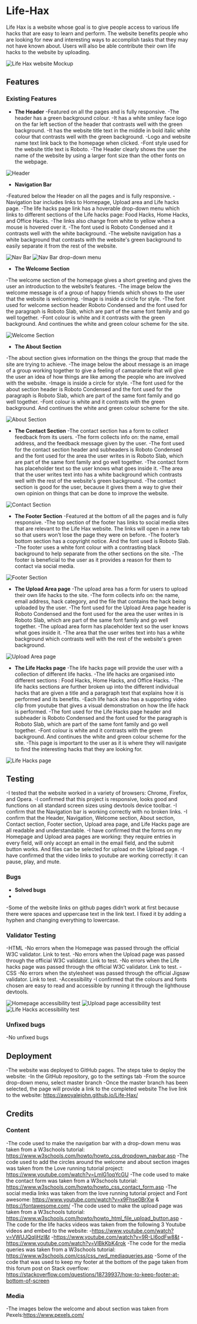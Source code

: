# Life-Hax
Life Hax is a website whose goal is to give people access to various life hacks that are easy to learn and perform.
The website benefits people who are looking for new and interesting ways to accomplish tasks that they may not have known about.
Users will also be able contribute their own life hacks to the website by uploading.

![Life Hax website Mockup](https://github.com/Awoyalejohn/Life-Hax/blob/main/assets/images/lifehax-mock-up.png)

## Features 

### Existing Features

- __The Header__
 -Featured on all the pages and is fully responsive.
 -The header has a green background colour.
 -It has a white smiley face logo on the far left section of the header that contrasts well with the green background.
 -It has the website title text in the middle in bold italic white colour that contrasts well with the green background.
 -Logo and website name text link back to the homepage when clicked.
 -Font style used for the website title text is Roboto.
 -The Header clearly shows the user the name of the website by using a larger font size than the other fonts on the webpage.

![Header](https://github.com/Awoyalejohn/Life-Hax/blob/main/assets/images/nav-bar.png)

- __Navigation Bar__

-Featured below the Header on all the pages and is fully responsive.
-Navigation bar includes links to Homepage, Upload area and Life hacks page.
-The life hacks page link has a hoverable drop-down menu which links to different sections of the Life hacks page: Food Hacks, Home Hacks, and Office Hacks.
-The links also change from white to yellow when a mouse is hovered over it.
-The font used is Roboto Condensed and it contrasts well with the white background.
-The website navigation has a white background that contrasts with the website's green background to easily separate it from the rest of the website.

 
![Nav Bar](https://github.com/Awoyalejohn/Life-Hax/blob/main/assets/images/nav-bar.png)
![Nav Bar drop-down menu](https://github.com/Awoyalejohn/Life-Hax/blob/main/assets/images/nav-bar-dropdown-menu.png)

- __The Welcome Section__

-The welcome section of the homepage gives a short greeting and gives the user an introduction to the website’s features.
-The image below the welcome message is of a group of happy friends which shows to the user that the website is welcoming.
-Image is inside a circle for style.
-The font used for welcome section header Roboto Condensed and the font used for the paragraph is Roboto Slab, which are part of the same font family and go well together.
-Font colour is white and it contrasts with the green background. And continues the white and green colour scheme for the site.

![Welcome Section](https://github.com/Awoyalejohn/Life-Hax/blob/main/assets/images/welcome-section.PNG)

- __The About Section__

-The about section gives information on the things the group that made the site are trying to achieve.
-The image below the about message is an image of a group working together to give a feeling of camaraderie that will give the user an idea of how things are like among the people who are involved with the website.
-Image is inside a circle for style.
-The font used for the about section header is Roboto Condensed and the font used for the paragraph is Roboto Slab, which are part of the same font family and go well together.
-Font colour is white and it contrasts with the green background. And continues the white and green colour scheme for the site.

![About Section](https://github.com/Awoyalejohn/Life-Hax/blob/main/assets/images/about-section.PNG)

- __The Contact Section__
-The contact section has a form to collect feedback from its users.
-The form collects info on: the name, email address, and the feedback message given by the user.
-The font used for the contact section header and subheaders is Roboto Condensed and the font used for the area the user writes in is Roboto Slab, which are part of the same font family and go well together.
-The contact form has placeholder text so the user knows what goes inside it.
-The area that the user writes text into has a white background which contrasts well with the rest of the website's green background.
-The contact section is good for the user, because it gives them a way to give their own opinion on things that can be done to improve the website.

![Contact Section](https://github.com/Awoyalejohn/Life-Hax/blob/main/assets/images/nav-bar.png)

- __The Footer Section__
-Featured at the bottom of all the pages and is fully responsive.
-The top section of the footer has links to social media sites that are relevant to the Life Hax website. The links will open in a new tab so that users won’t lose the page they were on before.
-The footer’s bottom section has a copyright notice. And the font used is Roboto Slab. 
-The footer uses a white font colour with a contrasting black background to help separate from the other sections on the site.
-The footer is beneficial to the user as it provides a reason for them to contact via social media.

![Footer Section](https://github.com/Awoyalejohn/Life-Hax/blob/main/assets/images/nav-bar.png)

- __The Upload Area page__
-The upload area has a form for users to upload their own life hacks to the site.
-The form collects info on: the name, email address, hack category, and the file that contains the hack being uploaded by the user.
-The font used for the Upload Area page header is Roboto Condensed and the font used for the area the user writes in is Roboto Slab, which are part of the same font family and go well together.
-The upload area form has placeholder text so the user knows what goes inside it.
-The area that the user writes text into has a white background which contrasts well with the rest of the website's green background.

![Upload Area page](https://github.com/Awoyalejohn/Life-Hax/blob/main/assets/images/nav-bar.png)

- __The Life Hacks page__
-The life hacks page will provide the user with a collection of different life hacks.
-The life hacks are organised into different sections : Food Hacks, Home Hacks, and Office Hacks.
-The life hacks sections are further broken up into the different individual hacks that are given a title and a paragraph text that explains how it is performed and its benefits.
-Each life hack also has a supporting video clip from youtube that gives a visual demonstration on how the life hack is performed.
-The font used for the Life Hacks page header and subheader is Roboto Condensed and the font used for the paragraph is Roboto Slab, which are part of the same font family and go well together.
-Font colour is white and it contrasts with the green background. And continues the white and green colour scheme for the site.
-This page is important to the user as it is where they will navigate to find the interesting hacks that they are looking for.

![Life Hacks page](https://github.com/Awoyalejohn/Life-Hax/blob/main/assets/images/nav-bar.png)

## Testing

-I tested that the website worked in a variety of browsers: Chrome, Firefox, and Opera.
-I confirmed that this project is responsive, looks good and functions on all standard screen sizes using devtools device toolbar.
-I confirm that the Navigation bar is working correctly with no broken links.
-I confirm that the Header, Navigation, Welcome section, About section, Contact section, Footer section, Upload area page, and Life Hacks page are all readable and understandable.
-I have confirmed that the forms on my Homepage and Upload area pages are working: they require entries in every field, will only accept an email in the email field, and the submit button works.  And files can be selected for upload on the Upload page.
-I have confirmed that the video links to youtube are working correctly: it can pause, play, and mute.

### Bugs

- __Solved bugs__
- 
-Some of the website links on github pages didn’t work at first because there were spaces and uppercase text in the link text. I fixed it by adding a hyphen and changing everything to lowercase.

### Validator Testing
-HTML
  -No errors when the Homepage was passed through the official W3C validator. Link to test.
  -No errors when the Upload page was passed through the official W3C validator. Link to test.
  -No errors when the Life hacks page was passed through the official W3C validator. Link to test.
-CSS
  -No errors when the stylesheet was passed through the official Jigsaw validator. Link to test.
-Accessibility
  -I confirmed that the colours and fonts chosen are easy to read and accessible by running it through the lighthouse devtools.
  
![Homepage accessibility test](https://github.com/Awoyalejohn/Life-Hax/blob/main/assets/images/nav-bar.png)
![Upload page accessibility test](https://github.com/Awoyalejohn/Life-Hax/blob/main/assets/images/nav-bar.png)
![Life Hacks accessibility test](https://github.com/Awoyalejohn/Life-Hax/blob/main/assets/images/nav-bar.png)

### Unfixed bugs
-No unfixed bugs

## Deployment
-The website was deployed to GitHub pages. The steps take to deploy the website:
  -In the GitHub repository, go to the settings tab
  -From the source drop-down menu, select master branch
  -Once the master branch has been selected, the page will provide a link to the completed website 
The live link to the website: https://awoyalejohn.github.io/Life-Hax/


## Credits

### Content

-The code used to make the navigation bar with a drop-down menu was taken from a W3schools tutorial: https://www.w3schools.com/howto/howto_css_dropdown_navbar.asp
-The code used to add the circles around the welcome and about section images was taken from the Love running tutorial project: https://www.youtube.com/watch?v=LmlG1oqYcGU 
-The code used to make the contact form was taken from a W3schools tutorial: https://www.w3schools.com/howto/howto_css_contact_form.asp
-The social media links was taken from the love running tutorial project and Font awesome: https://www.youtube.com/watch?v=x9Fhse0BrXw & https://fontawesome.com/ 
-The code used to make the upload page was taken from a W3schools tutorial: https://www.w3schools.com/howto/howto_html_file_upload_button.asp 
-The code for the life hacks videos was taken from the following 3 Youtube videos and embed to the website:
  -https://www.youtube.com/watch?v=VWUJQqljHzI&t 
  -https://www.youtube.com/watch?v=9R-Ll6odFw8&t 
  -https://www.youtube.com/watch?v=VlBkKbK4rok 
-The code for the media queries was taken from a W3schools tutorial: https://www.w3schools.com/css/css_rwd_mediaqueries.asp 
-Some of the code that was used to keep my footer at the bottom of the page taken from this forum post on Stack overflow: https://stackoverflow.com/questions/18739937/how-to-keep-footer-at-bottom-of-screen 

### Media
-The images below the welcome and about section was taken from Pexels:https://www.pexels.com/ 











